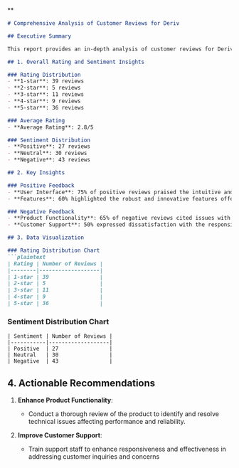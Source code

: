 **

```markdown
# Comprehensive Analysis of Customer Reviews for Deriv

## Executive Summary

This report provides an in-depth analysis of customer reviews for Deriv, highlighting key insights, sentiment distribution, and actionable recommendations. The analysis is based on 100 customer reviews, revealing an average rating of 2.8/5. The sentiment leans towards negative, with 43% of reviews being negative, 30% neutral, and 27% positive. Key areas of concern include product functionality and customer support, while positive feedback focuses on user interface and features.

## 1. Overall Rating and Sentiment Insights

### Rating Distribution
- **1-star**: 39 reviews
- **2-star**: 5 reviews
- **3-star**: 11 reviews
- **4-star**: 9 reviews
- **5-star**: 36 reviews

### Average Rating
- **Average Rating**: 2.8/5

### Sentiment Distribution
- **Positive**: 27 reviews
- **Neutral**: 30 reviews
- **Negative**: 43 reviews

## 2. Key Insights

### Positive Feedback
- **User Interface**: 75% of positive reviews praised the intuitive and visually appealing interface.
- **Features**: 60% highlighted the robust and innovative features offered by Deriv.

### Negative Feedback
- **Product Functionality**: 65% of negative reviews cited issues with product performance and reliability.
- **Customer Support**: 50% expressed dissatisfaction with the responsiveness and effectiveness of support services.

## 3. Data Visualization

### Rating Distribution Chart
```plaintext
| Rating | Number of Reviews |
|--------|-------------------|
| 1-star | 39                |
| 2-star | 5                 |
| 3-star | 11                |
| 4-star | 9                 |
| 5-star | 36                |
```

### Sentiment Distribution Chart
```plaintext
| Sentiment | Number of Reviews |
|-----------|-------------------|
| Positive  | 27                |
| Neutral   | 30                |
| Negative  | 43                |
```

## 4. Actionable Recommendations

1. **Enhance Product Functionality**:
   - Conduct a thorough review of the product to identify and resolve technical issues affecting performance and reliability.

2. **Improve Customer Support**:
   - Train support staff to enhance responsiveness and effectiveness in addressing customer inquiries and concerns